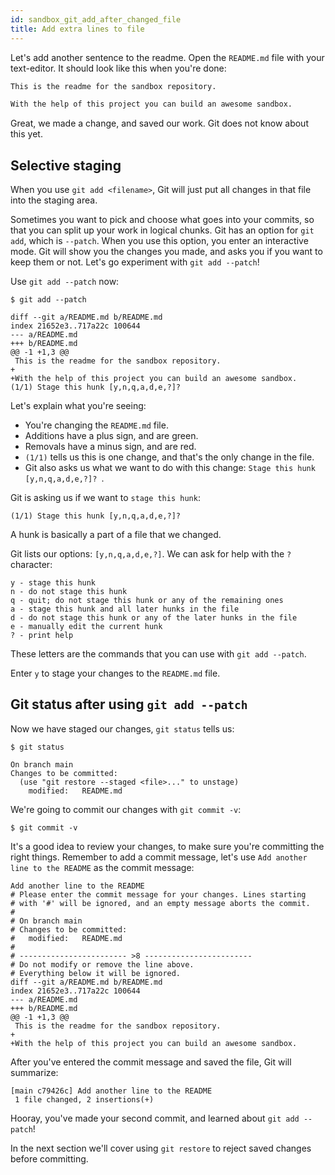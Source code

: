 ```yaml
---
id: sandbox_git_add_after_changed_file
title: Add extra lines to file
---
```


Let's add another sentence to the readme.
Open the `README.md` file with your text-editor.
It should look like this when you're done:

```markdown title="sandbox/README.md"
This is the readme for the sandbox repository.

With the help of this project you can build an awesome sandbox.
```

Great, we made a change, and saved our work.
Git does not know about this yet.

## Selective staging

When you use `git add <filename>`, Git will just put all changes in that file into the staging area.

Sometimes you want to pick and choose what goes into your commits, so that you can split up your work in logical chunks.
Git has an option for `git add`, which is `--patch`.
When you use this option, you enter an interactive mode.
Git will show you the changes you made, and asks you if you want to keep them or not.
Let's go experiment with `git add --patch`!

Use `git add --patch` now:

```git
$ git add --patch

diff --git a/README.md b/README.md
index 21652e3..717a22c 100644
--- a/README.md
+++ b/README.md
@@ -1 +1,3 @@
 This is the readme for the sandbox repository.
+
+With the help of this project you can build an awesome sandbox.
(1/1) Stage this hunk [y,n,q,a,d,e,?]?
```

Let's explain what you're seeing:

- You're changing the `README.md` file.
- Additions have a plus sign, and are green.
- Removals have a minus sign, and are red.
- `(1/1)` tells us this is one change, and that's the only change in the file.
- Git also asks us what we want to do with this change: `Stage this hunk [y,n,q,a,d,e,?]? `.

Git is asking us if we want to `stage this hunk`:

```git
(1/1) Stage this hunk [y,n,q,a,d,e,?]?
```

A hunk is basically a part of a file that we changed.

Git lists our options: `[y,n,q,a,d,e,?]`.
We can ask for help with the `?` character:

```git
y - stage this hunk
n - do not stage this hunk
q - quit; do not stage this hunk or any of the remaining ones
a - stage this hunk and all later hunks in the file
d - do not stage this hunk or any of the later hunks in the file
e - manually edit the current hunk
? - print help
```

These letters are the commands that you can use with `git add --patch`.

Enter `y` to stage your changes to the `README.md` file.

## Git status after using `git add --patch`

Now we have staged our changes, `git status` tells us:

```git
$ git status

On branch main
Changes to be committed:
  (use "git restore --staged <file>..." to unstage)
	modified:   README.md
```

We're going to commit our changes with `git commit -v`:

```git
$ git commit -v
```

It's a good idea to review your changes, to make sure you're committing the right things.
Remember to add a commit message, let's use `Add another line to the README` as the commit message:

```git
Add another line to the README
# Please enter the commit message for your changes. Lines starting
# with '#' will be ignored, and an empty message aborts the commit.
#
# On branch main
# Changes to be committed:
#	modified:   README.md
#
# ------------------------ >8 ------------------------
# Do not modify or remove the line above.
# Everything below it will be ignored.
diff --git a/README.md b/README.md
index 21652e3..717a22c 100644
--- a/README.md
+++ b/README.md
@@ -1 +1,3 @@
 This is the readme for the sandbox repository.
+
+With the help of this project you can build an awesome sandbox.
```

After you've entered the commit message and saved the file, Git will summarize:

```git
[main c79426c] Add another line to the README
 1 file changed, 2 insertions(+)
```

Hooray, you've made your second commit, and learned about `git add --patch`!

In the next section we'll cover using `git restore` to reject saved changes before committing.
